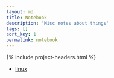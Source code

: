 ```yaml
---
layout: md
title: Notebook
description: 'Misc notes about things'
tags: []
sort_key: 1
permalink: notebook
---
```


{% include project-headers.html %}

- [linux](/notebook/linux/)
